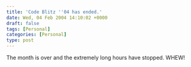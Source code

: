 ```yaml
---
title: 'Code Blitz ''04 has ended.'
date: Wed, 04 Feb 2004 14:10:02 +0000
draft: false
tags: [Personal]
categories: [Personal]
type: post
---
```


The month is over and the extremely long hours have stopped. WHEW!
